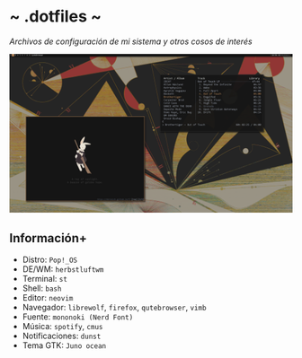 # ~ .dotfiles ~
*Archivos de configuración de mi sistema y otros cosos de interés*

![](showcase.png)

## Información+
- Distro: `Pop!_OS`
- DE/WM: `herbstluftwm`
- Terminal: `st`
- Shell: `bash`
- Editor: `neovim`
- Navegador: `librewolf`, `firefox`, `qutebrowser`, `vimb`
- Fuente: `mononoki (Nerd Font)`
- Música: `spotify`, `cmus`
- Notificaciones: `dunst`
- Tema GTK: `Juno ocean`
